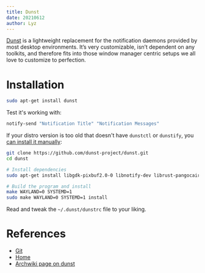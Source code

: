 ```yaml
---
title: Dunst
date: 20210612
author: Lyz
---
```


[Dunst](https://dunst-project.org/) is a lightweight replacement for the
notification daemons provided by most desktop environments. It’s very
customizable, isn’t dependent on any toolkits, and therefore fits into those
window manager centric setups we all love to customize to perfection.

# Installation

```bash
sudo apt-get install dunst
```

Test it's working with:

```bash
notify-send "Notification Title" "Notification Messages"
```

If your distro version is too old that doesn't have `dunstctl` or `dunstify`,
you [can install it manually](https://github.com/dunst-project/dunst#building):

```bash
git clone https://github.com/dunst-project/dunst.git
cd dunst

# Install dependencies
sudo apt-get install libgdk-pixbuf2.0-0 libnotify-dev librust-pangocairo-dev

# Build the program and install
make WAYLAND=0 SYSTEMD=1
sudo make WAYLAND=0 SYSTEMD=1 install
```

Read and tweak the `~/.dunst/dunstrc` file to your liking.

# References

* [Git](https://github.com/dunst-project/dunst)
* [Home](https://dunst-project.org/)
* [Archwiki page on dunst](https://wiki.archlinux.org/title/Dunst)
